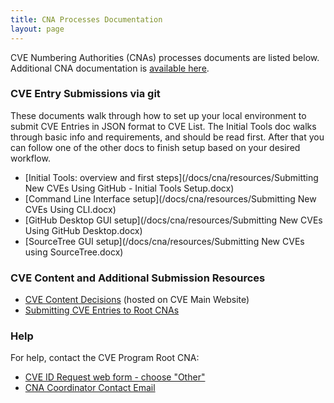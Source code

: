 ```yaml
---
title: CNA Processes Documentation
layout: page
---
```

           
CVE Numbering Authorities (CNAs) processes documents are listed below. Additional CNA documentation is [available here](http://cveproject.github.io/docs/cna/resources/index.html).

### CVE Entry Submissions via git
These documents walk through how to set up your local environment to
submit CVE Entries in JSON format to CVE List. The Initial Tools doc
walks through basic info and requirements, and should be read first.
After that you can follow one of the other docs to finish setup based on your desired workflow.
* [Initial Tools: overview and first steps](/docs/cna/resources/Submitting New CVEs Using GitHub - Initial Tools Setup.docx)
* [Command Line Interface setup](/docs/cna/resources/Submitting New CVEs Using CLI.docx)
* [GitHub Desktop GUI setup](/docs/cna/resources/Submitting New CVEs Using GitHub Desktop.docx)
* [SourceTree GUI setup](/docs/cna/resources/Submitting New CVEs using SourceTree.docx)

### CVE Content and Additional Submission Resources
* [CVE Content Decisions](https://cve.mitre.org/cve/cna/rules.html#Appendix_C) (hosted on CVE Main Website)
* [Submitting CVE Entries to Root CNAs](/docs/cna/submitting_cve_entries_to_root_cnas/index.html)

### Help       
                                        
For help, contact the CVE Program Root CNA:                                      
                                              
* [CVE ID Request web form - choose "Other"](https://cveform.mitre.org/)
* [CNA Coordinator Contact Email](mailto:cna-coordinator@mitre.org)
